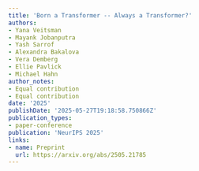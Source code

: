 ```yaml
---
title: 'Born a Transformer -- Always a Transformer?'
authors:
- Yana Veitsman
- Mayank Jobanputra
- Yash Sarrof
- Alexandra Bakalova
- Vera Demberg
- Ellie Pavlick
- Michael Hahn
author_notes:
- Equal contribution
- Equal contribution
date: '2025'
publishDate: '2025-05-27T19:18:58.750866Z'
publication_types:
- paper-conference
publication: 'NeurIPS 2025'
links:
- name: Preprint
  url: https://arxiv.org/abs/2505.21785
---
```

